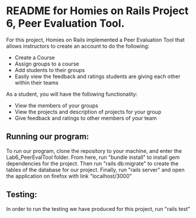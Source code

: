 # README for Homies on Rails Project 6, Peer Evaluation Tool.

For this project, Homies on Rails implemented a Peer Evaluation Tool that allows instructors to create an account to do the following:

* Create a Course
* Assign groups to a course
* Add students to their groups
* Easily view the feedback and ratings students are giving each other within their teams

As a student, you will have the following functionality:

* View the members of your groups
* View the projects and description of projects for your group
* Give feedback and ratings to other members of your team

## Running our program:

To run our program, clone the repository to your machine, and enter the Lab6_PeerEvalTool folder. From here, run "bundle install" to install gem dependencies for the project. Then run "rails db:migrate" to create the tables of the database for our project. Finally, run "rails server" and open the application on firefox with link "localhost/3000"

## Testing:

In order to run the testing we have produced for this project, run "rails test"

